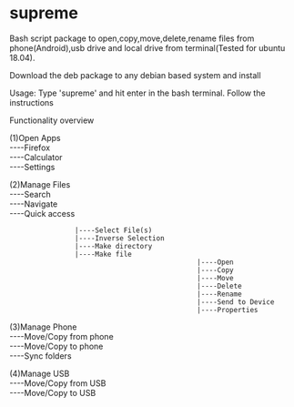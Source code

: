 # supreme
Bash script package to open,copy,move,delete,rename files from phone(Android),usb drive and local drive from terminal(Tested for ubuntu 18.04).

Download the deb package to any debian based system and install

Usage: Type 'supreme' and hit enter in the bash terminal. Follow the instructions

Functionality overview

(1)Open Apps                                                                                                                                          
    ----Firefox                                                                                                                                     
    ----Calculator                                                                                                                  
    ----Settings                                                                                                                    
    
(2)Manage Files                                                                                                                                     
    ----Search                                                                                                                             
    ----Navigate                                                                                                                          
    ----Quick access                                                                                                                
    
                    |----Select File(s)
                    |----Inverse Selection
                    |----Make directory
                    |----Make file
                                                  |----Open
                                                  |----Copy
                                                  |----Move
                                                  |----Delete
                                                  |----Rename
                                                  |----Send to Device
                                                  |----Properties

(3)Manage Phone                                                                                                                     
    ----Move/Copy from phone                                                                                                        
    ----Move/Copy to phone                                                                                                          
    ----Sync folders                                                                                                                                                                                                                              
    
(4)Manage USB                                                                                                                       
    ----Move/Copy from USB                                                                                                          
    ----Move/Copy to USB                                                                                                            
    

